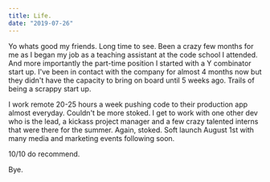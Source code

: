 ```yaml
---
title: Life.
date: "2019-07-26"
---
```



Yo whats good my friends. Long time to see. Been a crazy few months for me as I began my job as a teaching assistant at the code school I attended. And more importantly the part-time position I started with a Y combinator start up. I've been in contact with the company for almost 4 months now but they didn't have the capacity to bring on board until 5 weeks ago. Trails of being a scrappy start up.

I work remote 20-25 hours a week pushing code to their production app almost everyday. Couldn't be more stoked. I get to work with one other dev who is the lead, a kickass project manager and a few crazy talented interns that were there for the summer. Again, stoked. Soft launch August 1st with many media and marketing events following soon. 

10/10 do recommend. 


Bye.